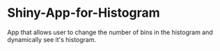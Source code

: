 # Shiny-App-for-Histogram
App that allows user to change the number of bins in the histogram and dynamically see it's histogram.
